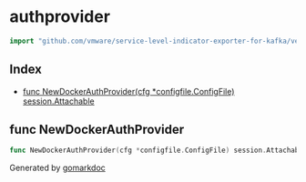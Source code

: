 <!-- Code generated by gomarkdoc. DO NOT EDIT -->

# authprovider

```go
import "github.com/vmware/service-level-indicator-exporter-for-kafka/vendor/github.com/moby/buildkit/session/auth/authprovider"
```

## Index

- [func NewDockerAuthProvider(cfg *configfile.ConfigFile) session.Attachable](<#func-newdockerauthprovider>)


## func NewDockerAuthProvider

```go
func NewDockerAuthProvider(cfg *configfile.ConfigFile) session.Attachable
```



Generated by [gomarkdoc](<https://github.com/princjef/gomarkdoc>)
